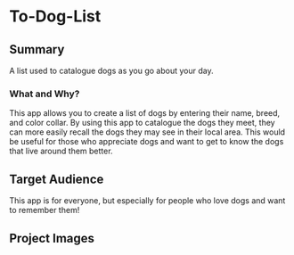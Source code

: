 # To-Dog-List
## Summary
A list used to catalogue dogs as you go about your day.
### What and Why?
This app allows you to create a list of dogs by entering their name, breed, and color collar.
By using this app to catalogue the dogs they meet, they can more easily recall the dogs they may see in their local area.
This would be useful for those who appreciate dogs and want to get to know the dogs that live around them better.

## Target Audience
This app is for everyone, but especially for people who love dogs and want to remember them! 

## Project Images

